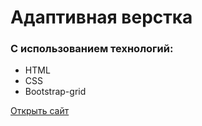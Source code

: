 # Адаптивная верстка
### С использованием технологий:
* HTML
* CSS
* Bootstrap-grid

[Открыть сайт](https://jullit-dev.github.io/modeling)
